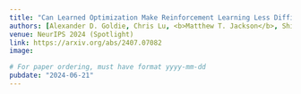 ```yaml
---
title: "Can Learned Optimization Make Reinforcement Learning Less Difficult?"
authors: [Alexander D. Goldie, Chris Lu, <b>Matthew T. Jackson</b>, Shimon Whiteson, Jakob N. Foerster]
venue: NeurIPS 2024 (Spotlight)
link: https://arxiv.org/abs/2407.07082
image:

# For paper ordering, must have format yyyy-mm-dd
pubdate: "2024-06-21"
---
```

